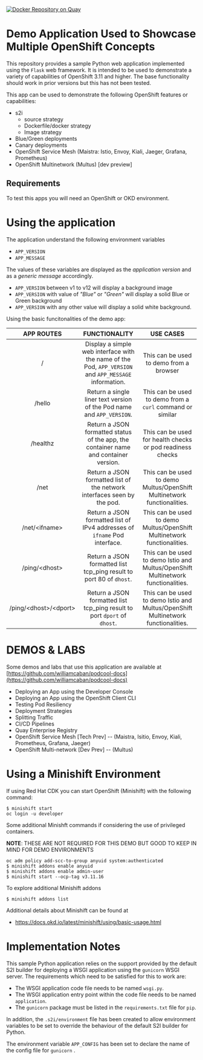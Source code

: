 [![Docker Repository on Quay](https://quay.io/repository/redhat/podcool/status "Docker Repository on Quay")](https://quay.io/repository/redhat/podcool)
# Demo Application Used to Showcase Multiple OpenShift Concepts

This repository provides a sample Python web application implemented using the ``Flask`` web framework. It is intended to be used to demonstrate a variety of capabilities of OpenShift 3.11 and higher. The base functionality should work in prior versions but this has not been tested.

This app can be used to demonstrate the following OpenShift features or capabilities:
- s2i
    - source strategy
    - Dockerfile/docker strategy
    - Image strategy
- Blue/Green deployments
- Canary deployments
- OpenShift Service Mesh (Maistra: Istio, Envoy, Kiali, Jaeger, Grafana, Prometheus)
- OpenShift Multinetwork (Multus) [dev preview]


## Requirements

To test this apps you will need an OpenShift or OKD environment.

# Using the application

The application understand the following environment variables
- ``APP_VERSION``
- ``APP_MESSAGE``

The values of these variables are displayed as the *application version* and as a *generic message* accordingly.

- ``APP_VERSION`` between v1 to v12 will display a background image
- ``APP_VERSION`` with value of *"Blue"* or *"Green"* will display a solid Blue or Green background
- ``APP_VERSION`` with any other value will display a solid white background.

Using the basic funcitonalities of the demo app:

| APP ROUTES  	|                                     FUNCTIONALITY                                    	|                                USE CASES                                	|
|:----------:	|:------------------------------------------------------------------------------------:	|:-----------------------------------------------------------------------:	|
|   /           | Display a simple web interface with the name of the Pod, ``APP_VERSION`` and ``APP_MESSAGE`` information. | This can be used to demo from a browser |
|   /hello   	| Return a single liner text version of the Pod name and ``APP_VERSION``.                  	| This can be used to demo from a ``curl`` command or similar             	|
| /healthz   	| Return a JSON formatted status of the app, the container name and container version. 	| This can be used for health checks or pod readiness checks              	|
| /net      	| Return a JSON formatted list of the network interfaces seen by the pod.              	| This can be used to demo Multus/OpenShift Multinetwork functionalities.	|
| /net/\<ifname>      	| Return a JSON formatted list of IPv4 addresses of ``ifname`` Pod interface.              	| This can be used to demo Multus/OpenShift Multinetwork functionalities.	|
| /ping/\<dhost>      	| Return a JSON formatted list tcp_ping result to port 80 of ``dhost``.              	| This can be used to demo Istio and Multus/OpenShift Multinetwork functionalities.	|
| /ping/\<dhost>/\<dport>      	| Return a JSON formatted list tcp_ping result to port ``dport`` of ``dhost``.              	| This can be used to demo Istio and Multus/OpenShift Multinetwork functionalities.	|

# DEMOS & LABS

Some demos and labs that use this application are available at [https://github.com/williamcaban/podcool-docs](https://github.com/williamcaban/podcool-docs)

- Deploying an App using the Developer Console
- Deploying an App using the OpenShift Client CLI
- Testing Pod Resiliency
- Deployment Strategies
- Splitting Traffic
- CI/CD Pipelines
- Quay Enterprise Registry
- OpenShift Service Mesh [Tech Prev] -- (Maistra, Isitio, Envoy, Kiali, Prometheus, Grafana, Jaeger)
- OpenShift Multi-network [Dev Prev] -- (Multus)

# Using a Minishift Environment

If using Red Hat CDK you can start OpenShift (Minishift) with the following command:
```
$ minishift start
oc login -u developer
```

Some additional Minishft commands if considering the use of privileged containers.

**NOTE**: THESE ARE NOT REQUIRED FOR THIS DEMO BUT GOOD TO KEEP IN MIND FOR DEMO ENVIRONMENTS
```
oc adm policy add-scc-to-group anyuid system:authenticated
$ minishift addons enable anyuid
$ minishift addons enable admin-user
$ minishift start --ocp-tag v3.11.16
```

To explore additional Minishift addons
```
$ minishift addons list
```

Additional details about Minishift can be found at
- https://docs.okd.io/latest/minishift/using/basic-usage.html


# Implementation Notes

This sample Python application relies on the support provided by the default S2I builder for deploying a WSGI application using the ``gunicorn`` WSGI server. The requirements which need to be satisfied for this to work are:

* The WSGI application code file needs to be named ``wsgi.py``.
* The WSGI application entry point within the code file needs to be named ``application``.
* The ``gunicorn`` package must be listed in the ``requirements.txt`` file for ``pip``.

In addition, the ``.s2i/environment`` file has been created to allow environment variables to be set to override the behaviour of the default S2I builder for Python.

The environment variable ``APP_CONFIG`` has been set to declare the name of the config file for ``gunicorn`` .
